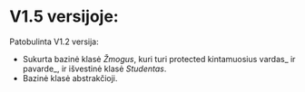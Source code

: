 # V1.5 versijoje:
Patobulinta V1.2 versija:
* Sukurta bazinė klasė *Žmogus*, kuri turi protected kintamuosius vardas_ ir pavarde_, ir išvestinė klasė *Studentas*.
* Bazinė klasė abstrakčioji.



